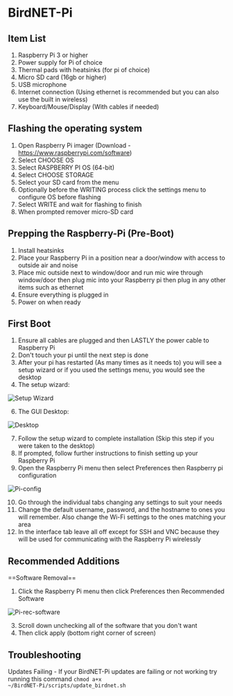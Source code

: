 # BirdNET-Pi
## Item List
1. Raspberry Pi 3 or higher
2. Power supply for Pi of choice
3. Thermal pads with heatsinks (for pi of choice)
4. Micro SD card (16gb or higher)
5. USB microphone
6. Internet connection (Using ethernet is recommended but you can also use the built in wireless)
7. Keyboard/Mouse/Display (With cables if needed)

## Flashing the operating system
1. Open Raspberry Pi imager (Download - https://www.raspberrypi.com/software)
2. Select CHOOSE OS
3. Select RASPBERRY PI OS (64-bit)
4. Select CHOOSE STORAGE
5. Select your SD card from the menu
6. Optionally before the WRITING process click the settings menu to configure OS before flashing
7. Select WRITE and wait for flashing to finish
8. When prompted remover micro-SD card

## Prepping the Raspberry-Pi (Pre-Boot)
1. Install heatsinks
2. Place your Raspberry Pi in a position near a door/window with access to outside air and noise
3. Place mic outside next to window/door and run mic wire through window/door then plug mic into your Raspberry pi then plug in any other items such as ethernet
4. Ensure everything is plugged in
5. Power on when ready

## First Boot
1. Ensure all cables are plugged and then LASTLY the power cable to Raspberry Pi
2. Don't touch your pi until the next step is done
3. After your pi has restarted (As many times as it needs to) you will see a setup wizard or if you used the settings menu, you would see the desktop
4. The setup wizard:

![Setup Wizard](https://github.com/JezzComputers/BirdNET-Pi/assets/129046176/bbcddef9-2dce-48be-a8f4-b7fa6aac09e9)

6. The GUI Desktop:

![Desktop](https://github.com/JezzComputers/BirdNET-Pi/assets/129046176/d7bd8a91-d461-4644-a1e4-d2dbac4db6cf)

7. Follow the setup wizard to complete installation (Skip this step if you were taken to the desktop)
8. If prompted, follow further instructions to finish setting up your Raspberry Pi
9. Open the Raspberry Pi menu then select Preferences then Raspberry pi configuration

![Pi-config](https://github.com/JezzComputers/BirdNET-Pi/assets/129046176/1370a769-f7ba-4dd2-9396-f23a2c702f56)

10. Go through the individual tabs changing any settings to suit your needs
11. Change the default username, password, and the hostname to ones you will remember. Also change the Wi-Fi settings to the ones matching your area
12. In the interface tab leave all off except for SSH and VNC because they will be used for communicating with the Raspberry Pi wirelessly

## Recommended Additions
==Software Removal==
1. Click the Raspberry Pi menu then click Preferences then Recommended Software

![Pi-rec-software](https://github.com/JezzComputers/BirdNET-Pi/assets/129046176/7ef131c7-e6d2-4f22-95be-b037b28196c2)

3. Scroll down unchecking all of the software that you don't want
4. Then click apply (bottom right corner of screen)

## Troubleshooting
Updates Failing - If your BirdNET-Pi updates are failing or not working try running this command <code>chmod a+x ~/BirdNET-Pi/scripts/update_birdnet.sh</code>
